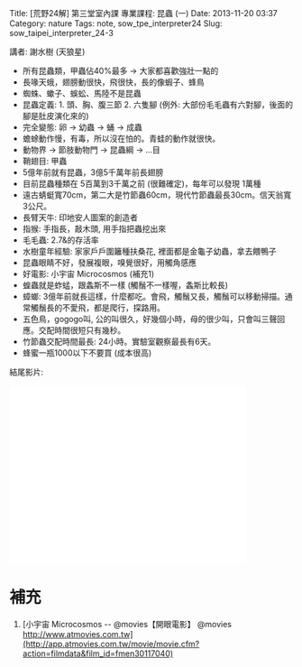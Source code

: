 Title: [荒野24解] 第三堂室內課 專業課程: 昆蟲 (一)
Date: 2013-11-20 03:37
Category: nature
Tags: note, sow_tpe_interpreter24
Slug: sow_taipei_interpreter_24-3


講者: 謝水樹 (天狼星)

* 所有昆蟲類，甲蟲佔40%最多 -> 大家都喜歡強壯一點的
* 長喙天蛾，翅膀動很快，飛很快，長的像蝦子、蜂鳥
* 蜘蛛、蠍子、蜈蚣、馬陸不是昆蟲
* 昆蟲定義: 1. 頭、胸、腹三節 2. 六隻腳 (例外: 大部份毛毛蟲有六對腳，後面的腳是肚皮演化來的)
* 完全變態: 卵 -> 幼蟲 -> 蛹 -> 成蟲
* 蟾蜍動作慢，有毒，所以沒在怕的。青蛙的動作就很快。
* 動物界 -> 節肢動物門 -> 昆蟲綱 -> ...目
* 鞘翅目: 甲蟲
* 5億年前就有昆蟲，3億5千萬年前長翅膀
* 目前昆蟲種類在 5百萬到3千萬之前 (很難確定)，每年可以發現 1萬種
* 遠古蜻蜓寬70cm，第二大是竹節蟲60cm，現代竹節蟲最長30cm。信天翁寬3公尺。
* 長臂天牛: 印地安人圖案的創造者
* 指猴: 手指長，敲木頭, 用手指把蟲挖出來
* 毛毛蟲: 2.7&的存活率
* 水樹童年經驗: 家家戶戶圍籬種扶桑花, 裡面都是金龜子幼蟲，拿去餵鴨子
* 昆蟲眼睛不好，發展複眼，嗅覺很好，用觸角感應
* 好電影: 小宇宙 Microcosmos (補充1)
* 蝗蟲就是蚱蜢，跟螽斯不一樣 (觸鬚不一樣喔，螽斯比較長)
* 蟑螂: 3億年前就長這樣，什麼都吃。會飛，觸鬚又長，觸鬚可以移動掃描。通常觸鬚長的不愛飛，都是爬行，探路用。
* 五色鳥，gogogo叫, 公的叫很久，好幾個小時，母的很少叫，只會叫三聲回應。交配時間很短只有幾秒。
* 竹節蟲交配時間最長: 24小時。實驗室觀察最長有6天。
* 蜂蜜一瓶1000以下不要買 (成本很高)

結尾影片:

<iframe width="420" height="315" src="//www.youtube.com/embed/2Zf-mCai-54" frameborder="0" allowfullscreen></iframe>

# 補充
1. [小宇宙 Microcosmos -- @movies【開眼電影】 @movies http://www.atmovies.com.tw](http://app.atmovies.com.tw/movie/movie.cfm?action=filmdata&film_id=fmen30117040)
